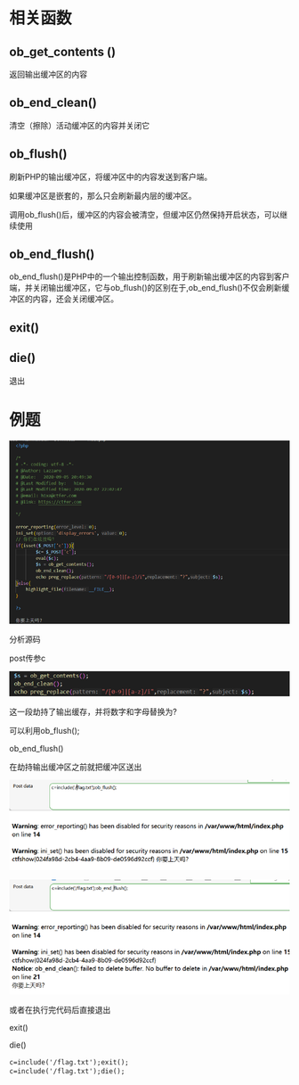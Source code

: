 # 相关函数

## ob_get_contents ()

返回输出缓冲区的内容



## ob_end_clean()

清空（擦除）活动缓冲区的内容并关闭它



## ob_flush()

刷新PHP的输出缓冲区，将缓冲区中的内容发送到客户端。

如果缓冲区是嵌套的，那么只会刷新最内层的缓冲区。

调用ob_flush()后，缓冲区的内容会被清空，但缓冲区仍然保持开启状态，可以继续使用



## ob_end_flush()

ob_end_flush()是PHP中的一个输出控制函数，用于刷新输出缓冲区的内容到客户端，并关闭输出缓冲区，它与ob_flush()的区别在于,ob_end_flush()不仅会刷新缓冲区的内容，还会关闭缓冲区。



## exit()

## die()

退出





# 例题

![image-20250402201225907](./assets/image-20250402201225907.png)

分析源码

post传参c

![image-20250402201231502](./assets/image-20250402201231502.png)

这一段劫持了输出缓存，并将数字和字母替换为?



可以利用ob_flush();

ob_end_flush()

在劫持输出缓冲区之前就把缓冲区送出

![image-20250402201245228](./assets/image-20250402201245228.png)



![image-20250402201444754](./assets/image-20250402201444754.png)

或者在执行完代码后直接退出

exit()

die()

 

```
c=include('/flag.txt');exit();
c=include('/flag.txt');die();
```

